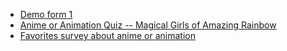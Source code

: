 + [Demo form 1](https://forms.gle/9x1rVYaKwGURU5pa7)
+ [Anime or Animation Quiz -- Magical Girls of Amazing Rainbow](https://forms.gle/hJawJopMBpyQsQe89)
+ [Favorites survey about anime or animation](https://forms.gle/erT9DEpTSxiVzBR29)
